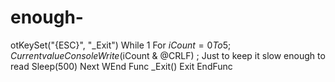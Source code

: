 # enough-
otKeySet("{ESC}", "_Exit")  While 1    For $iCount = 0 To 5       ; Current value       ConsoleWrite($iCount &amp; @CRLF)            ; Just to keep it slow enough to read       Sleep(500)    Next WEnd  Func _Exit()     Exit EndFunc
